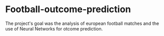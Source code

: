 # Football-outcome-prediction
The project's goal was the analysis of european football matches and the use of Neural Networks for otcome prediction.
